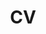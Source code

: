 ---
layout: page
title: CV
permalink: /assets/pdf/2024_CV_Wen_Jie_Tseng.pdf
# description: A growing collection of your cool projects.
nav: true
---